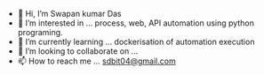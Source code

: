 - 👋 Hi, I’m Swapan kumar Das 
- 👀 I’m interested in ... process, web, API automation using python programing.
- 🌱 I’m currently learning ... dockerisation of automation execution
- 💞️ I’m looking to collaborate on ... 
- 📫 How to reach me ... sdbit04@gmail.com

<!---
sdbit04/sdbit04 is a ✨ special ✨ repository because its `README.md` (this file) appears on your GitHub profile.
You can click the Preview link to take a look at your changes.
--->
